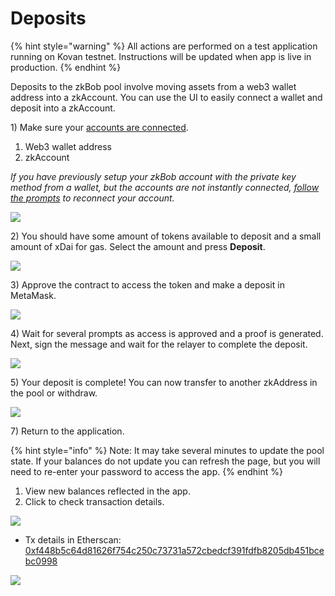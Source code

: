# Deposits

{% hint style="warning" %}
All actions are performed on a test application running on Kovan testnet. Instructions will be updated when app is live in production.
{% endhint %}

Deposits to the zkBob pool involve moving assets from a web3 wallet address into a zkAccount. You can use the UI to easily connect a wallet and deposit into a zkAccount.

1\) Make sure your [accounts are connected](account-creation/).

1. Web3 wallet address
2. zkAccount

_If you have previously setup your zkBob account with the private key method from a wallet, but the accounts are not instantly connected,_ [_follow the prompts_](account-creation/#web-3-wallet-connected) _to reconnect your account._

![](../../.gitbook/assets/zkconnected-2.png)

2\) You should have some amount of tokens available to deposit and a small amount of xDai for gas. Select the amount and press **Deposit**.

![](../../.gitbook/assets/zkdep.png)

3\) Approve the contract to access the token and make a deposit in MetaMask.

![](../../.gitbook/assets/zkperm-1.png)

4\) Wait for several prompts as access is approved and a proof is generated. Next, sign the message and wait for the relayer to complete the deposit.

![](<../../.gitbook/assets/zk-wait (1).png>)

5\) Your deposit is complete! You can now transfer to another zkAddress in the pool or withdraw.&#x20;

![](../../.gitbook/assets/zk-complete.png)

7\) Return to the application.

{% hint style="info" %}
Note: It may take several minutes to update the pool state. If your balances do not update you can refresh the page, but you will need to re-enter your password to access the app.
{% endhint %}

1. View new balances reflected in the app.
2. Click to check transaction details.

![](../../.gitbook/assets/zkhist.png)

* Tx details in Etherscan: [0xf448b5c64d81626f754c250c73731a572cbedcf391fdfb8205db451bcebc0998](https://kovan.etherscan.io/tx/0xf448b5c64d81626f754c250c73731a572cbedcf391fdfb8205db451bcebc0998)

![](../../.gitbook/assets/zk-blockscout.png)
